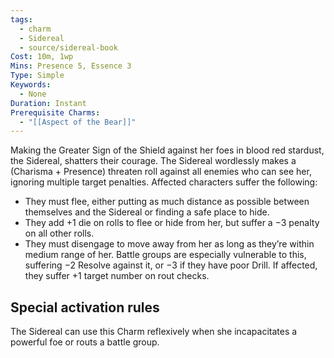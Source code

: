 ```yaml
---
tags:
  - charm
  - Sidereal
  - source/sidereal-book
Cost: 10m, 1wp
Mins: Presence 5, Essence 3
Type: Simple
Keywords:
  - None
Duration: Instant
Prerequisite Charms:
  - "[[Aspect of the Bear]]"
---
```

Making the Greater Sign of the Shield against her foes in blood red stardust, the Sidereal, shatters their courage. The Sidereal wordlessly makes a (Charisma + Presence) threaten roll against all enemies who can see her, ignoring multiple target penalties. Affected characters suffer the following: 
-  They must flee, either putting as much distance as possible between themselves and the Sidereal or finding a safe place to hide. 
-  They add +1 die on rolls to flee or hide from her, but suffer a −3 penalty on all other rolls. 
-  They must disengage to move away from her as long as they’re within medium range of her. Battle groups are especially vulnerable to this, suffering −2 Resolve against it, or −3 if they have poor Drill. If affected, they suffer +1 target number on rout checks. 

## Special activation rules

The Sidereal can use this Charm reflexively when she incapacitates a powerful foe or routs a battle group.